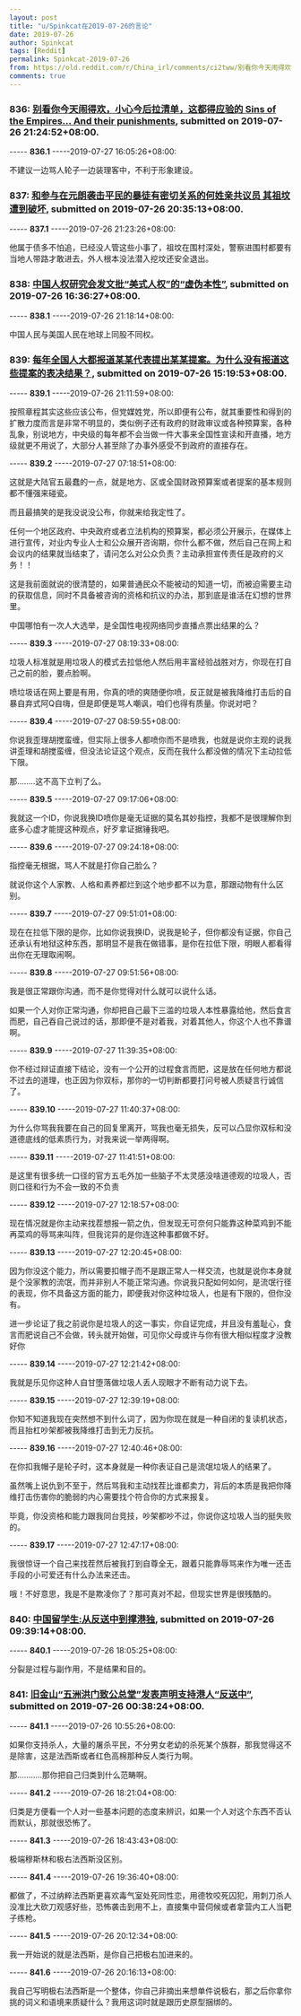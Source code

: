 ```yaml
---
layout: post
title: "u/Spinkcat在2019-07-26的言论"
date: 2019-07-26
author: Spinkcat
tags: [Reddit]
permalink: Spinkcat-2019-07-26
from: https://old.reddit.com/r/China_irl/comments/ci2tww/别看你今天闹得欢小心今后拉清单这都得应验的_sins_of_the_empires_and/
comments: true
---
```


### 836: [别看你今天闹得欢，小心今后拉清单，这都得应验的 Sins of the Empires... And their punishments](https://old.reddit.com/r/China_irl/comments/ci2tww/别看你今天闹得欢小心今后拉清单这都得应验的_sins_of_the_empires_and/), submitted on 2019-07-26 21:24:52+08:00.

----- __836.1__ -----2019-07-27 16:05:26+08:00:

不建议一边骂人轮子一边装理客中，不利于形象建设。

### 837: [和参与在元朗袭击平民的暴徒有密切关系的何姓亲共议员 其祖坟遭到破坏](https://old.reddit.com/r/saraba1st/comments/ci2b8l/和参与在元朗袭击平民的暴徒有密切关系的何姓亲共议员_其祖坟遭到破坏/), submitted on 2019-07-26 20:35:13+08:00.

----- __837.1__ -----2019-07-26 21:23:26+08:00:

他属于债多不怕追，已经没人管这些小事了，祖坟在围村深处，警察进围村都要有当地人带路才敢进去，外人根本没法潜入挖坟还安全退出。

### 838: [中国人权研究会发文批“美式人权”的“虚伪本性”](https://old.reddit.com/r/saraba1st/comments/ci0af5/中国人权研究会发文批美式人权的虚伪本性/), submitted on 2019-07-26 16:36:27+08:00.

----- __838.1__ -----2019-07-26 21:18:14+08:00:

中国人民与美国人民在地球上同股不同权。

### 839: [每年全国人大都报道某某代表提出某某提案。为什么没有报道这些提案的表决结果？](https://old.reddit.com/r/China_irl/comments/chzq16/每年全国人大都报道某某代表提出某某提案为什么没有报道这些提案的表决结果/), submitted on 2019-07-26 15:19:53+08:00.

----- __839.1__ -----2019-07-26 21:11:59+08:00:

按照章程其实这些应该公布，但党媒姓党，所以即便有公布，就其重要性和得到的扩散力度而言是非常不明显的，类似例子还有政府的财政审议或各种预算案，各种乱象，别说地方，中央级的每年都不会当做一件大事来全国性宣读和开直播，地方级就更不用说了，大部分人甚至除了办事外感受不到政府的直接存在。

----- __839.2__ -----2019-07-27 07:18:51+08:00:

这就是大陆官五最蠢的一点，就是地方、区或全国财政预算案或者提案的基本规则都不懂强来碰瓷。

而且最搞笑的是我没说没公布，你就来给我定性了。

任何一个地区政府、中央政府或者立法机构的预算案，都必须公开展示，在媒体上进行宣传，对业内专业人士和公众展开咨询期，你什么都不做，然后自己在网上和会议内的结果就当结束了，请问怎么对公众负责？主动承担宣传责任是政府的义务！！

这是我前面就说的很清楚的，如果普通民众不能被动的知道一切，而被迫需要主动的获取信息，同时不具备被咨询的资格和抗议的办法，那到底是谁活在幻想的世界里。

中国哪怕有一次人大选举，是全国性电视网络同步直播点票出结果的么？

----- __839.3__ -----2019-07-27 08:19:33+08:00:

垃圾人标准就是用垃圾人的模式去拉低他人然后用丰富经验战胜对方，你现在打自己之前的脸，要点脸啊。

喷垃圾话在网上要是有用，你真的喷的爽随便你喷，反正就是被我降维打击后的自暴自弃式阿Q自嗨，但是即便是骂人嘲讽，咱们也得有质量。你说对吧？

----- __839.4__ -----2019-07-27 08:59:55+08:00:

你说我歪理胡搅蛮缠，但实际上很多人都喷你而不是喷我，也就是说你主观的说我讲歪理和胡搅蛮缠，但没法论证这个观点，反而在我什么都没做的情况下主动拉低下限。

那........这不高下立判了么。

----- __839.5__ -----2019-07-27 09:17:06+08:00:

我就这一个ID，你说我换ID喷你是毫无证据的莫名其妙指控，我都不是很理解你到底多心虚才能提这种观点，好歹拿证据锤我吧。

----- __839.6__ -----2019-07-27 09:24:18+08:00:

指控毫无根据，骂人不就是打你自己脸么？

就说你这个人家教、人格和素养都烂到这个地步都不以为意，那跟动物有什么区别。

----- __839.7__ -----2019-07-27 09:51:01+08:00:

现在在拉低下限的是你，比如你说我换ID，说我是轮子，但你都没有证据，你自己还承认有地狱这种东西，那明显不是我在做错事，是你在拉低下限，明眼人都看得出你在无理取闹啊。

----- __839.8__ -----2019-07-27 09:51:56+08:00:

我是很正常跟你沟通，而不是你觉得对什么就可以说什么话。

如果一个人对你正常沟通，你却把自己最下三滥的垃圾人本性暴露给他，然后食言而肥，自己吞自己说过的话，那即便不是对着我，对着其他人，你这个人也不靠谱啊。

----- __839.9__ -----2019-07-27 11:39:35+08:00:

你不经过辩证直接下结论，没有一个公开的过程食言而肥，这是放在任何地方都说不过去的道理，也正因为你双标，那你的一切判断都要打问号被人质疑言行诚信了。

----- __839.10__ -----2019-07-27 11:40:37+08:00:

为什么你骂我我要在自己的回复里离开，骂我也毫无损失，反可以凸显你双标和没道德底线的低素质行为，对我来说一举两得啊。

----- __839.11__ -----2019-07-27 11:41:51+08:00:

是这里有很多统一口径的官方五毛外加一些脑子不太灵感没啥道德观的垃圾人，否则口径和行为不会一致的不负责

----- __839.12__ -----2019-07-27 12:18:57+08:00:

现在情况就是你主动来找茬想报一箭之仇，但发现无可奈何只能靠这种菜鸡到不能再菜鸡的辱骂来叫阵，但我诧异的是你连这种事都做不好。

----- __839.13__ -----2019-07-27 12:20:45+08:00:

因为你没这个能力，所以需要扣帽子而不是跟正常人一样交流，也就是说你本身就是个没家教的流氓，而并非别人不能正常沟通。你说我只配如何如何，是流氓行径的表现，你不具备这方面的能力，即便我对你这种垃圾人，也是有下限的，但你没有。

进一步论证了我之前说你是垃圾人的这一事实，你自证完成，并且没有羞耻心，食言而肥说自己不会做，转头就开始做，可见你父母或许与你有很大相似程度才没教好你

----- __839.14__ -----2019-07-27 12:21:42+08:00:

我就是乐见你这种人自甘堕落做垃圾人丢人现眼才不断有动力说下去。

----- __839.15__ -----2019-07-27 12:39:19+08:00:

你知不知道我现在突然想不到什么词了，因为你现在就是一种自闭的复读机状态，而且抬杠吵架都被我降维打击到无力反抗。

----- __839.16__ -----2019-07-27 12:40:46+08:00:

在你扣我帽子是轮子时，这本身就是一种你表证自己是流氓垃圾人的结果了。

虽然嘴上说仇到不至于，然后骂我和主动找茬比谁都卖力，背后的本质是我把你降维打击伤害你的脆弱的内心需要找个符合你的方式来报复。

毕竟，你没资格和能力跟我同台竞技，吵架都吵不过，你说你这垃圾人当的挺失败的。

----- __839.17__ -----2019-07-27 12:47:17+08:00:

我很惊讶一个自己来找茬然后被我打到自尊全无，跟着只能靠辱骂来作为唯一还击手段的小可爱还有什么办法来还击。

哦！不好意思，我是不是欺凌你了？那可真对不起，但现实世界是很残酷的。

### 840: [中国留学生:从反送中到撑港独](https://old.reddit.com/r/saraba1st/comments/chwl4d/中国留学生从反送中到撑港独/), submitted on 2019-07-26 09:39:14+08:00.

----- __840.1__ -----2019-07-26 18:05:25+08:00:

分裂是过程与副作用，不是结果和目的。

### 841: [旧金山“五洲洪门致公总堂”发表声明支持港人“反送中”](https://old.reddit.com/r/saraba2nd/comments/chq4er/旧金山五洲洪门致公总堂发表声明支持港人反送中/), submitted on 2019-07-26 00:38:24+08:00.

----- __841.1__ -----2019-07-26 10:55:26+08:00:

如果你支持杀人，大量的屠杀平民，不分男女老幼的杀死某个族群，那我觉得这不是除害，这是法西斯或者红色高棉那种反人类行为啊。

那...........那你把自己归类到什么范畴啊。

----- __841.2__ -----2019-07-26 18:21:04+08:00:

归类是方便看一个人对一些基本问题的态度来辨识，如果一个人对这个东西不否认而默认，那就很恐怖了。

----- __841.3__ -----2019-07-26 18:43:43+08:00:

极端穆斯林和极右法西斯没区别。

----- __841.4__ -----2019-07-26 19:36:40+08:00:

都做了，不过纳粹法西斯更喜欢毒气室处死同性恋，用德牧咬死囚犯，用刺刀杀人没准比大砍刀观感好些，恐怖袭击到用不上，直接集中营伺候或者拿营内工人当靶子练枪。

----- __841.5__ -----2019-07-26 20:12:34+08:00:

我一开始说的就是法西斯，是你自己把极右加进来的。

----- __841.6__ -----2019-07-26 20:16:13+08:00:

我自己写明极右法西斯是一个整体，你自己非摘出来想单件说极右，那之后你拿你挑的词义和语境来质疑什么？我用这词时就是跟历史原型捆绑的。

